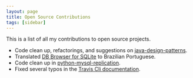 ```yaml
---
layout: page
title: Open Source Contributions
tags: [sidebar]
---
```

This is a list of all my contributions to open source projects.

+ Code clean up, refactorings, and suggestions on [java-design-patterns](https://github.com/iluwatar/java-design-patterns).
+ Translated [DB Browser for SQLite](https://github.com/sqlitebrowser/sqlitebrowser) to Brazilian Portuguese.
+ Code clean up in [python-mysql-replication](https://github.com/noplay/python-mysql-replication).
+ Fixed several typos in the [Travis CIi documentation](https://github.com/travis-ci/docs-travis-ci-com).
